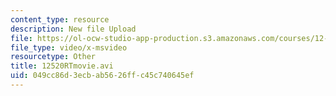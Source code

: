 ```yaml
---
content_type: resource
description: New file Upload
file: https://ol-ocw-studio-app-production.s3.amazonaws.com/courses/12-520-geodynamics-fall-2006/049cc86d3ecbab5626ffc45c740645ef_12520RTmovie.avi
file_type: video/x-msvideo
resourcetype: Other
title: 12520RTmovie.avi
uid: 049cc86d-3ecb-ab56-26ff-c45c740645ef
---
```

